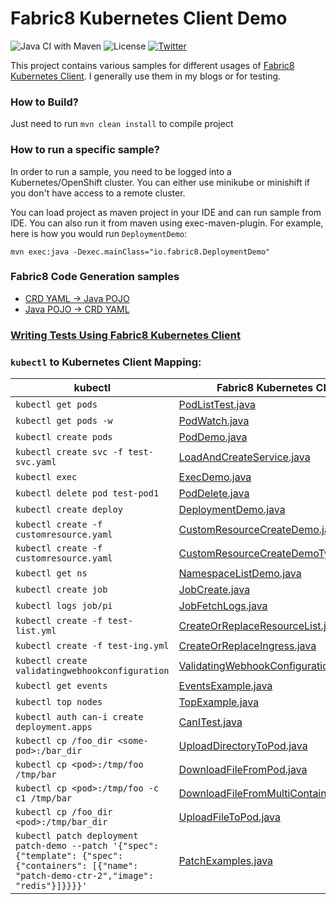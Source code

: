 # Fabric8 Kubernetes Client Demo

![Java CI with Maven](https://github.com/rohanKanojia/kubernetes-client-demo/workflows/Java%20CI%20with%20Maven/badge.svg)
![License](https://img.shields.io/github/license/rohanKanojia/kubernetes-client-demo)
[![Twitter](https://img.shields.io/twitter/follow/fabric8io?style=social)](https://twitter.com/fabric8io)


This project contains various samples for different usages of [Fabric8 Kubernetes Client](https://github.com/fabric8io/kubernetes-client). I generally use them in my blogs or for testing.

### How to Build?
Just need to run `mvn clean install` to compile project

### How to run a specific sample?
In order to run a sample, you need to be logged into a Kubernetes/OpenShift cluster. You can either use minikube or minishift if you don't have access to a remote cluster.

You can load project as maven project in your IDE and can run sample from IDE. You can also run it from maven using exec-maven-plugin. For example, here is how you would run `DeploymentDemo`:
```
mvn exec:java -Dexec.mainClass="io.fabric8.DeploymentDemo"
```

### Fabric8 Code Generation samples
- [CRD YAML -> Java POJO](./fabric8-crd-java-generator-demo/README.md)
- [Java POJO -> CRD YAML](./fabric8-java-crd-yaml-generator-demo/README.md)

### [Writing Tests Using Fabric8 Kubernetes Client](./writing-tests-with-fabric8/README.md)

### `kubectl` to Kubernetes Client Mapping:
| kubectl                                        | Fabric8 Kubernetes Client                           |
| ---------------------------------------------- | ------------------------------------- |
| `kubectl get pods`                             | [PodListTest.java](https://github.com/rohanKanojia/kubernetes-client-demo/blob/master/src/main/java/io/fabric8/PodListTest.java) |
| `kubectl get pods -w`                          | [PodWatch.java](https://github.com/rohanKanojia/kubernetes-client-demo/blob/master/src/main/java/io/fabric8/PodWatch.java)       |
| `kubectl create pods`                          | [PodDemo.java](https://github.com/rohanKanojia/kubernetes-client-demo/blob/master/src/main/java/io/fabric8/PodDemo.java)         |
| `kubectl create svc -f test-svc.yaml`          | [LoadAndCreateService.java](https://github.com/rohanKanojia/kubernetes-client-demo/blob/master/src/main/java/io/fabric8/LoadAndCreateService.java) |
| `kubectl exec`                                 | [ExecDemo.java](https://github.com/rohanKanojia/kubernetes-client-demo/blob/master/src/main/java/io/fabric8/ExecDemo.java) |
| `kubectl delete pod test-pod1`                 | [PodDelete.java](https://github.com/rohanKanojia/kubernetes-client-demo/blob/master/src/main/java/io/fabric8/PodDelete.java) |
| `kubectl create deploy`                        | [DeploymentDemo.java](https://github.com/rohanKanojia/kubernetes-client-demo/blob/master/src/main/java/io/fabric8/DeploymentDemo.java) |
| `kubectl create -f customresource.yaml`        | [CustomResourceCreateDemo.java](https://github.com/rohanKanojia/kubernetes-client-demo/blob/master/src/main/java/io/fabric8/CustomResourceCreateDemo.java) |
| `kubectl create -f customresource.yaml`        | [CustomResourceCreateDemoTypeless.java](https://github.com/rohanKanojia/kubernetes-client-demo/blob/master/src/main/java/io/fabric8/CustomResourceCreateDemoTypeless.java) |
| `kubectl get ns`                               | [NamespaceListDemo.java](https://github.com/rohanKanojia/kubernetes-client-demo/blob/master/src/main/java/io/fabric8/NamespaceListDemo.java) |
| `kubectl create job`                           | [JobCreate.java](https://github.com/rohanKanojia/kubernetes-client-demo/blob/master/src/main/java/io/fabric8/JobCreate.java) |
| `kubectl logs job/pi`                          | [JobFetchLogs.java](https://github.com/rohanKanojia/kubernetes-client-demo/blob/master/src/main/java/io/fabric8/JobFetchLogs.java) |
| `kubectl create -f test-list.yml`              | [CreateOrReplaceResourceList.java](https://github.com/rohanKanojia/kubernetes-client-demo/blob/master/src/main/java/io/fabric8/CreateOrReplaceResourceList.java) |
| `kubectl create -f test-ing.yml`               | [CreateOrReplaceIngress.java](https://github.com/rohanKanojia/kubernetes-client-demo/blob/master/src/main/java/io/fabric8/CreateOrReplaceIngress.java) |
| `kubectl create validatingwebhookconfiguration`| [ValidatingWebhookConfigurationTest.java](https://github.com/rohanKanojia/kubernetes-client-demo/blob/master/src/main/java/io/fabric8/ValidatingWebhookConfigurationTest.java) 
| `kubectl get events`                           | [EventsExample.java](https://github.com/rohanKanojia/kubernetes-client-demo/blob/master/src/main/java/io/fabric8/EventsExample.java) |
| `kubectl top nodes`                            | [TopExample.java](https://github.com/rohanKanojia/kubernetes-client-demo/blob/master/src/main/java/io/fabric8/TopExample.java) |
| `kubectl auth can-i create deployment.apps`    | [CanITest.java](https://github.com/rohanKanojia/kubernetes-client-demo/blob/master/src/main/java/io/fabric8/CanITest.java) |                           
| `kubectl cp /foo_dir <some-pod>:/bar_dir`      | [UploadDirectoryToPod.java](https://github.com/rohanKanojia/kubernetes-client-demo/blob/master/src/main/java/io/fabric8/UploadDirectoryToPod.java) |   
| `kubectl cp <pod>:/tmp/foo /tmp/bar`           | [DownloadFileFromPod.java](https://github.com/rohanKanojia/kubernetes-client-demo/blob/master/src/main/java/io/fabric8/DownloadFileFromPod.java) | 
| `kubectl cp <pod>:/tmp/foo -c c1 /tmp/bar`     | [DownloadFileFromMultiContainerPod.java](https://github.com/rohanKanojia/kubernetes-client-demo/blob/master/src/main/java/io/fabric8/DownloadFileFromMultiContainerPod.java) | 
| `kubectl cp /foo_dir <pod>:/tmp/bar_dir`       | [UploadFileToPod.java](https://github.com/rohanKanojia/kubernetes-client-demo/blob/master/src/main/java/io/fabric8/UploadFileToPod.java) | 
| `kubectl patch deployment patch-demo --patch '{"spec": {"template": {"spec": {"containers": [{"name": "patch-demo-ctr-2","image": "redis"}]}}}}'`       | [PatchExamples.java](https://github.com/rohanKanojia/kubernetes-client-demo/blob/master/src/main/java/io/fabric8/PatchExamples.java) | 

